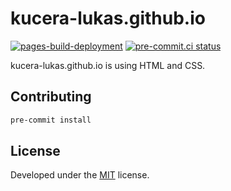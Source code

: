 # kucera-lukas.github.io

[![pages-build-deployment](https://github.com/kucera-lukas/kucera-lukas.github.io/actions/workflows/pages/pages-build-deployment/badge.svg?branch=main)](https://github.com/kucera-lukas/kucera-lukas.github.io/actions/workflows/pages/pages-build-deployment)
[![pre-commit.ci status](https://results.pre-commit.ci/badge/github/kucera-lukas/kucera-lukas.github.io/main.svg)](https://results.pre-commit.ci/latest/github/kucera-lukas/kucera-lukas.github.io/main)

kucera-lukas.github.io is using HTML and CSS.

## Contributing

```sh
pre-commit install
```

## License

Developed under
the [MIT](https://github.com/kucera-lukas/kucera-lukas.github.io/blob/main/LICENSE)
license.

